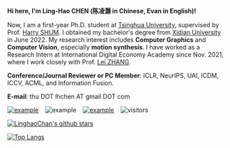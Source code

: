  <!-- **If you need to deploy our research work or seek interns, please reach out to me via thu DOT lhchen AT gmail DOT com.**-->

**Hi here, I'm Ling-Hao CHEN (陈凌灏 in Chinese, Evan in English)!**

Now, I am a first-year Ph.D. student at [Tsinghua University](https://www.tsinghua.edu.cn/), supervised by Prof. [Harry SHUM](https://www.microsoft.com/en-us/research/people/hshum/). I obtained my bachelor's degree from [Xidian University](https://www.xidian.edu.cn/) in June 2022. My research interest includes **Computer Graphics** and **Computer Vision**, especially **motion synthesis**. I have worked as a Research Intern at International Digital Economy Academy since Nov. 2021, where I work closely with Prof. [Lei ZHANG](https://www.leizhang.org/).

**Conference/Journal Reviewer or PC Member**: ICLR, NeurIPS, UAI, ICDM, ICCV, ACML, and Information Fusion.

**E-mail**: thu DOT lhchen AT gmail DOT com

[![example](https://img.shields.io/badge/ZhiHu-EvanCHEN-blue.svg)](https://www.zhihu.com/people/hao-55-16)  &ensp; ![example](https://img.shields.io/badge/Wechat-ZEROHAO-green.svg)  &ensp; [![example](https://img.shields.io/badge/HomePage-lhchen-red.svg)](https://lhchen.top)  &ensp; ![visitors](https://visitor-badge.laobi.icu/badge?page_id=linghaochan.linghaochan)


[![LinghaoChan's github stars](https://github-readme-stats.vercel.app/api?username=LinghaoChan&theme=material-palenight&count_private=true&hide=contribs)](https://github.com/LinghaoChan)

[![Top Langs](https://github-readme-stats.vercel.app/api/top-langs/?username=LinghaoChan&theme=material-palenight&hide=Jupyter&layout=compact)](https://github.com/LinghaoChan)
